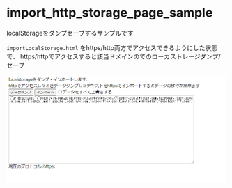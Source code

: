 # import_http_storage_page_sample

localStorageをダンプセーブするサンプルです

`importLocalStorage.html` をhttps/http両方でアクセスできるようにした状態で、
https/httpでアクセスすると該当ドメインのでのローカストレージダンプ/セーブ

![サンプル画像](sample.png)